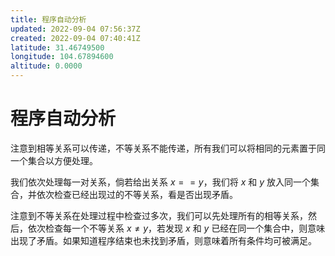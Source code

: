 ```yaml
---
title: 程序自动分析
updated: 2022-09-04 07:56:37Z
created: 2022-09-04 07:40:41Z
latitude: 31.46749500
longitude: 104.67894600
altitude: 0.0000
---
```


# 程序自动分析
注意到相等关系可以传递，不等关系不能传递，所有我们可以将相同的元素置于同一个集合以方便处理。

我们依次处理每一对关系，倘若给出关系 $x == y$，我们将 $x$ 和 $y$ 放入同一个集合，并依次检查已经出现过的不等关系，看是否出现矛盾。

注意到不等关系在处理过程中检查过多次，我们可以先处理所有的相等关系，然后，依次检查每一个不等关系 $x \neq y$，若发现 $x$ 和 $y$ 已经在同一个集合中，则意味出现了矛盾。如果知道程序结束也未找到矛盾，则意味着所有条件均可被满足。